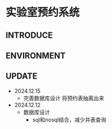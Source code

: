 # 实验室预约系统
## INTRODUCE
## ENVIRONMENT

## UPDATE
- 2024.12.15
  - 完善数据库设计 将预约表抽离出来
- 2024.12.12
  - 数据库设计
    - sql和nosql结合，减少并表查询